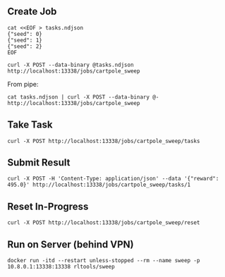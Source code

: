
## Create Job
```
cat <<EOF > tasks.ndjson                                                          
{"seed": 0}
{"seed": 1}
{"seed": 2}
EOF
```

```
curl -X POST --data-binary @tasks.ndjson http://localhost:13338/jobs/cartpole_sweep
```

From pipe:
```
cat tasks.ndjson | curl -X POST --data-binary @- http://localhost:13338/jobs/cartpole_sweep
```


## Take Task
```
curl -X POST http://localhost:13338/jobs/cartpole_sweep/tasks
```

## Submit Result
```
curl -X POST -H 'Content-Type: application/json' --data '{"reward": 495.0}' http://localhost:13338/jobs/cartpole_sweep/tasks/1
```

## Reset In-Progress

```
curl -X POST http://localhost:13338/jobs/cartpole_sweep/reset
```


## Run on Server (behind VPN)
```
docker run -itd --restart unless-stopped --rm --name sweep -p 10.8.0.1:13338:13338 rltools/sweep
```